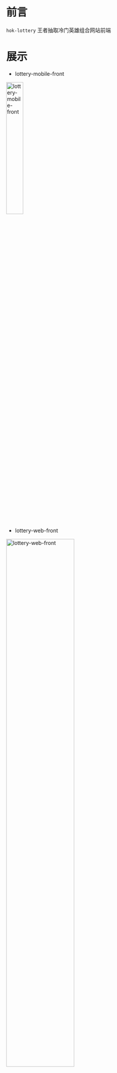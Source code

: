 # 前言
`hok-lottery` 王者抽取冷门英雄组合网站前端

# 展示

- lottery-mobile-front
<img src="https://user-images.githubusercontent.com/60456779/218910588-0382640e-581e-4674-8a4a-a788c76ecd48.jpeg" alt="lottery-mobile-front" width="30%" />

- lottery-web-front
<img src="https://user-images.githubusercontent.com/60456779/218910634-0ec397b0-8265-4315-a975-44c03394e7e2.jpg" alt="lottery-web-front" width="60%" />
